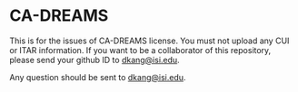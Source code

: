 # CA-DREAMS

This is for the issues of CA-DREAMS license. You must not upload any CUI or ITAR information.
If you want to be a collaborator of this repository, please send your github ID to dkang@isi.edu.

Any question should be sent to dkang@isi.edu.

